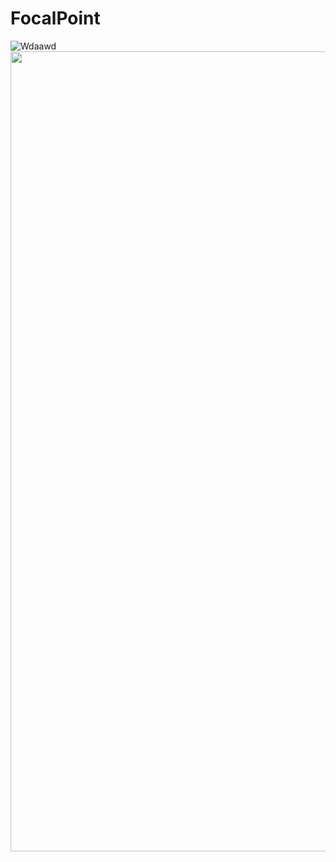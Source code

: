 # FocalPoint

![Wdaawd](https://i.imgur.com/a/9Rpz8bM.gif)
<img width='1280' src="https://github.com/TobinCavanaugh/FocalPoint/blob/main/GithubMarkdown/FocalPointMMGif.gif">
